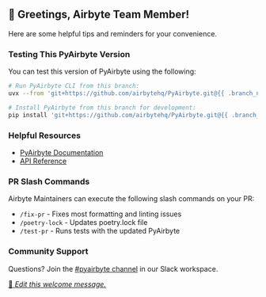 ## 👋 Greetings, Airbyte Team Member!

Here are some helpful tips and reminders for your convenience.

### Testing This PyAirbyte Version

You can test this version of PyAirbyte using the following:

```bash
# Run PyAirbyte CLI from this branch:
uvx --from 'git+https://github.com/airbytehq/PyAirbyte.git@{{ .branch_name }}' pyairbyte --help

# Install PyAirbyte from this branch for development:
pip install 'git+https://github.com/airbytehq/PyAirbyte.git@{{ .branch_name }}'
```

### Helpful Resources

- [PyAirbyte Documentation](https://docs.airbyte.com/using-airbyte/pyairbyte/getting-started)
- [API Reference](https://airbytehq.github.io/PyAirbyte/)

### PR Slash Commands

Airbyte Maintainers can execute the following slash commands on your PR:

- `/fix-pr` - Fixes most formatting and linting issues
- `/poetry-lock` - Updates poetry.lock file
- `/test-pr` - Runs tests with the updated PyAirbyte

### Community Support

Questions? Join the [#pyairbyte channel](https://airbytehq.slack.com/archives/C06FZ238P8W) in our Slack workspace.

[📝 _Edit this welcome message._](https://github.com/airbytehq/PyAirbyte/blob/main/.github/pr-welcome-internal.md)
